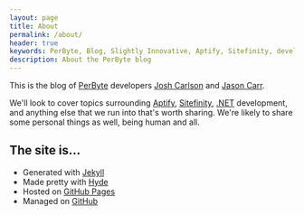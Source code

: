 ```yaml
---
layout: page
title: About
permalink: /about/
header: true
keywords: PerByte, Blog, Slightly Innovative, Aptify, Sitefinity, development
description: About the PerByte blog
---
```


This is the blog of [PerByte](http://www.perbyte.com) developers [Josh Carlson](http://www.twitter.com/joshucar) and [Jason Carr](http://www.jasoncarr.com).

We'll look to cover topics surrounding [Aptify](http://www.aptify.com), [Sitefinity](http://www.sitefinity.com), [.NET](http://www.microsoft.com/net) development, and anything else that we run into that's worth sharing. We're likely to share some personal things as well, being human and all.

The site is...
--------------

* Generated with [Jekyll](http://jekyllrb.com/)
* Made pretty with [Hyde](http://hyde.getpoole.com/)
* Hosted on [GitHub Pages](http://pages.github.com/)
* Managed on [GitHub](https://github.com/slightly-innovative/slightly-innovative.github.io)
